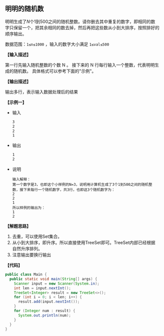 
## 明明的随机数

明明生成了*N*个1到500之间的随机整数。请你删去其中重复的数字，即相同的数字只保留一个，把其余相同的数去掉，然后再把这些数从小到大排序，按照排好的顺序输出。

数据范围：`1≤n≤1000` ，输入的数字大小满足 `1≤val≤500`

**【输入描述】**

第一行先输入随机整数的个数 N 。 接下来的 N 行每行输入一个整数，代表明明生成的随机数。 具体格式可以参考下面的"示例"。

**【输出描述】**

输出多行，表示输入数据处理后的结果

**【示例一】**

- 输入

  ```bash
  3
  2
  2
  1
  ```

- 输出

  ```bash
  1
  2
  ```

* 说明

  ```
  输入解释：
  第一个数字是3，也即这个小样例的N=3，说明用计算机生成了3个1到500之间的随机整数，接下来每行一个随机数字，共3行，也即这3个随机数字为：
  2
  2
  1
  所以样例的输出为：
  1
  2
  ```

**【解题思路】**

1. 去重，可以使用Set集合。
2. 从小到大排序，即升序。所以直接使用TreeSet即可。TreeSet内部已经根据自然升序排列。
3. 注意输出要换行输出

**【代码】**

```java
public class Main {
  public static void main(String[] args) {
    Scanner input = new Scanner(System.in);
    int len = input.nextInt();
    TreeSet<Integer> result = new TreeSet<>();
    for (int i = 0; i < len; i++) {
      result.add(input.nextInt());
    }
    for (Integer num : result) {
      System.out.println(num);
    }
  }
}
```